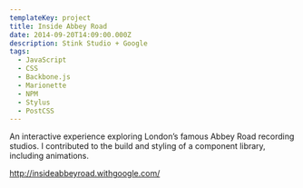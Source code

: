 ```yaml
---
templateKey: project
title: Inside Abbey Road
date: 2014-09-20T14:09:00.000Z
description: Stink Studio + Google
tags:
  - JavaScript
  - CSS
  - Backbone.js
  - Marionette
  - NPM
  - Stylus
  - PostCSS
---
```

An interactive experience exploring London’s famous Abbey Road recording studios. I contributed to the build and styling of a component library, including animations.

<http://insideabbeyroad.withgoogle.com/>
